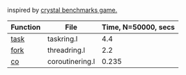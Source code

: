 inspired by 
[crystal benchmarks game.](https://github.com/kostya/crystal-benchmarks-game/tree/master/threadring)

Function | File            | Time, N=50000, secs
---------|-----------------| -------------------
[task]   | taskring.l      | 4.4
[fork]   | threadring.l    | 2.2
[co]     | coroutinering.l | 0.235

[task]: https://software-lab.de/doc/refT.html#task
[fork]: https://software-lab.de/doc/refF.html#fork
[co]: https://software-lab.de/doc/refC.html#co

